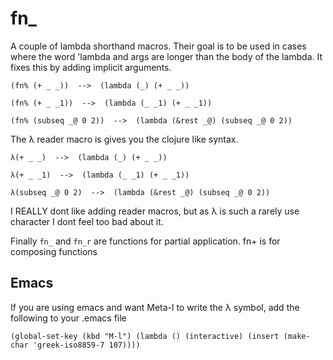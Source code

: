 fn_
===

A couple of lambda shorthand macros. Their goal is to be used in cases where the word 'lambda and args are longer than the body of the lambda. It fixes this by adding implicit arguments.

    (fn% (+ _ _))  -->  (lambda (_) (+ _ _))

    (fn% (+ _ _1))  -->  (lambda (_ _1) (+ _ _1))

    (fn% (subseq _@ 0 2))  -->  (lambda (&rest _@) (subseq _@ 0 2))


The λ reader macro is gives you the clojure like syntax.

    λ(+ _ _)  -->  (lambda (_) (+ _ _)) 

    λ(+ _ _1)  -->  (lambda (_ _1) (+ _ _1))

    λ(subseq _@ 0 2)  -->  (lambda (&rest _@) (subseq _@ 0 2)) 

I REALLY dont like adding reader macros, but as λ is such a rarely use character I dont feel too bad about it. 


Finally `fn_` and `fn_r` are functions for partial application.
fn+ is for composing functions
        
Emacs
-----
If you are using emacs and want Meta-l to write the λ symbol, add the following to your .emacs file

    (global-set-key (kbd "M-l") (lambda () (interactive) (insert (make-char 'greek-iso8859-7 107))))
